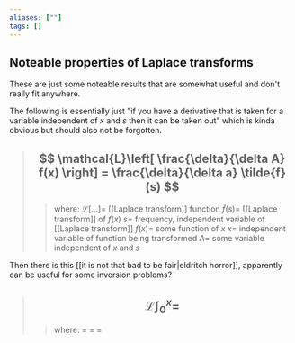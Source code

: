 ```yaml
---
aliases: [""]
tags: []
---
```


## Noteable properties of Laplace transforms

These are just some noteable results that are somewhat useful and don't really fit anywhere.

The following is essentially just "if you have a derivative that is taken for a variable independent of $x$ and $s$ then it can be taken out" which is kinda obvious but should also not be forgotten.

> ## $$ \mathcal{L}\left[ \frac{\delta}{\delta A} f(x) \right] = \frac{\delta}{\delta a} \tilde{f}(s) $$ 
>> where:
>> $\mathcal{L}[...]=$ [[Laplace transform]] function
>> $\tilde{f}(s)=$ [[Laplace transform]] of $f(x)$
>> $s=$ frequency, independent variable of [[Laplace transform]]
>> $f(x)=$ some function of $x$
>> $x=$ independent variable of function being transformed
>> $A=$ some variable independent of $x$ and $s$

Then there is this [[it is not that bad to be fair|eldritch horror]], apparently can be useful for some inversion problems?

> ## $$ \mathcal{L} \int^{x}_{0} = $$ 
>> where:
>> $=$ 
>> $=$
>> $=$
